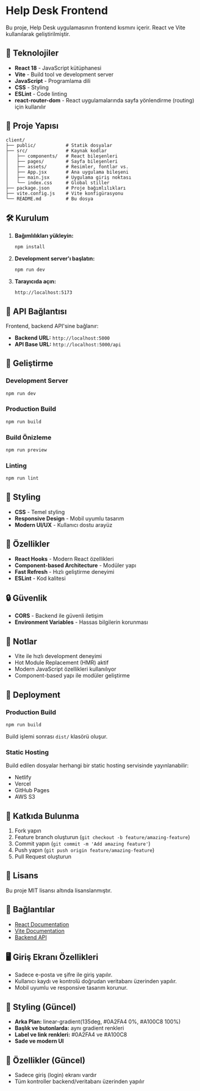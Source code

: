# Help Desk Frontend

Bu proje, Help Desk uygulamasının frontend kısmını içerir. React ve Vite kullanılarak geliştirilmiştir.

## 🚀 Teknolojiler

- **React 18** - JavaScript kütüphanesi
- **Vite** - Build tool ve development server
- **JavaScript** - Programlama dili
- **CSS** - Styling
- **ESLint** - Code linting
- **react-router-dom** - React uygulamalarında sayfa yönlendirme (routing) için kullanılır

## 📁 Proje Yapısı

```
client/
├── public/           # Statik dosyalar
├── src/              # Kaynak kodlar
│   ├── components/   # React bileşenleri
│   ├── pages/        # Sayfa bileşenleri
│   ├── assets/       # Resimler, fontlar vs.
│   ├── App.jsx       # Ana uygulama bileşeni
│   ├── main.jsx      # Uygulama giriş noktası
│   └── index.css     # Global stiller
├── package.json      # Proje bağımlılıkları
├── vite.config.js    # Vite konfigürasyonu
└── README.md         # Bu dosya
```

## 🛠️ Kurulum

1. **Bağımlılıkları yükleyin:**
   ```bash
   npm install
   ```

2. **Development server'ı başlatın:**
   ```bash
   npm run dev
   ```

3. **Tarayıcıda açın:**
   ```
   http://localhost:5173
   ```

## 📡 API Bağlantısı

Frontend, backend API'sine bağlanır:
- **Backend URL:** `http://localhost:5000`
- **API Base URL:** `http://localhost:5000/api`

## 🔧 Geliştirme

### Development Server

```bash
npm run dev
```

### Production Build

```bash
npm run build
```

### Build Önizleme

```bash
npm run preview
```

### Linting

```bash
npm run lint
```

## 🎨 Styling

- **CSS** - Temel styling
- **Responsive Design** - Mobil uyumlu tasarım
- **Modern UI/UX** - Kullanıcı dostu arayüz

## 📱 Özellikler

- **React Hooks** - Modern React özellikleri
- **Component-based Architecture** - Modüler yapı
- **Fast Refresh** - Hızlı geliştirme deneyimi
- **ESLint** - Kod kalitesi

## 🔒 Güvenlik

- **CORS** - Backend ile güvenli iletişim
- **Environment Variables** - Hassas bilgilerin korunması

## 📝 Notlar

- Vite ile hızlı development deneyimi
- Hot Module Replacement (HMR) aktif
- Modern JavaScript özellikleri kullanılıyor
- Component-based yapı ile modüler geliştirme

## 🚀 Deployment

### Production Build

```bash
npm run build
```

Build işlemi sonrası `dist/` klasörü oluşur.

### Static Hosting

Build edilen dosyalar herhangi bir static hosting servisinde yayınlanabilir:
- Netlify
- Vercel
- GitHub Pages
- AWS S3

## 🤝 Katkıda Bulunma

1. Fork yapın
2. Feature branch oluşturun (`git checkout -b feature/amazing-feature`)
3. Commit yapın (`git commit -m 'Add amazing feature'`)
4. Push yapın (`git push origin feature/amazing-feature`)
5. Pull Request oluşturun

## 📄 Lisans

Bu proje MIT lisansı altında lisanslanmıştır.

## 🔗 Bağlantılar

- [React Documentation](https://reactjs.org/)
- [Vite Documentation](https://vitejs.dev/)
- [Backend API](../server/README.md)

## 🖥️ Giriş Ekranı Özellikleri

- Sadece e-posta ve şifre ile giriş yapılır.
- Kullanıcı kaydı ve kontrolü doğrudan veritabanı üzerinden yapılır.
- Mobil uyumlu ve responsive tasarım korunur.

## 🎨 Styling (Güncel)

- **Arka Plan:** linear-gradient(135deg, #0A2FA4 0%, #A100C8 100%)
- **Başlık ve butonlarda:** aynı gradient renkleri
- **Label ve link renkleri:** #0A2FA4 ve #A100C8
- **Sade ve modern UI**

## 📱 Özellikler (Güncel)

- Sadece giriş (login) ekranı vardır
- Tüm kontroller backend/veritabanı üzerinden yapılır
